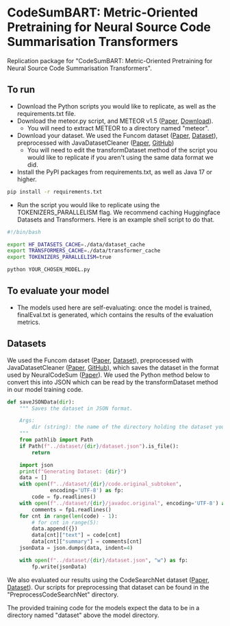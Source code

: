 # CodeSumBART: Metric-Oriented Pretraining for Neural Source Code Summarisation Transformers

Replication package for "CodeSumBART: Metric-Oriented Pretraining for Neural Source Code Summarisation Transformers".

## To run

- Download the Python scripts you would like to replicate, as well as the requirements.txt file.
- Download the meteor.py script, and METEOR v1.5 ([Paper](https://aclanthology.org/W14-3348/), [Download](https://www.cs.cmu.edu/~alavie/METEOR/)).
  - You will need to extract METEOR to a directory named "meteor".
- Download your dataset.  We used the Funcom dataset ([Paper](https://aclanthology.org/N19-1394.pdf), [Dataset](http://leclair.tech/data/funcom/index_v5.html#procdata)), preprocessed with JavaDatasetCleaner ([Paper](https://www.lancaster.ac.uk/~elhaj/docs/gem2022.pdf), [GitHub](https://github.com/phillijm/JavaDatasetCleaner/))
  - You will need to edit the transformDataset method of the script you would like to replicate if you aren't using the same data format we did.
- Install the PyPI packages from requirements.txt, as well as Java 17 or higher.

``` bash
pip install -r requirements.txt
```

- Run the script you would like to replicate using the TOKENIZERS_PARALLELISM flag.  We recommend caching Huggingface Datasets and Transformers.  Here is an example shell script to do that.

``` bash
#!/bin/bash

export HF_DATASETS_CACHE=./data/dataset_cache
export TRANSFORMERS_CACHE=./data/transformer_cache
export TOKENIZERS_PARALLELISM=true

python YOUR_CHOSEN_MODEL.py
```

## To evaluate your model

- The models used here are self-evaluating: once the model is trained, finalEval.txt is generated, which contains the results of the evaluation metrics.

## Datasets

We used the Funcom dataset ([Paper](https://aclanthology.org/N19-1394.pdf), [Dataset](http://leclair.tech/data/funcom/index_v5.html#procdata)), preprocessed with JavaDatasetCleaner ([Paper](https://www.lancaster.ac.uk/~elhaj/docs/gem2022.pdf), [GitHub](https://github.com/phillijm/JavaDatasetCleaner/)), which saves the dataset in the format used by NeuralCodeSum ([Paper](https://aclanthology.org/2020.acl-main.449.pdf)).  We used the Python method below to convert this into JSON which can be read by the transformDataset method in our model training code.

``` python
def saveJSONData(dir):
    """ Saves the dataset in JSON format.

    Args:
        dir (string): the name of the directory holding the dataset you want.
    """
    from pathlib import Path
    if Path(f"../dataset/{dir}/dataset.json").is_file():
        return

    import json
    print(f"Generating Dataset: {dir}")
    data = []
    with open(f"../dataset/{dir}/code.original_subtoken",
              encoding='UTF-8') as fp:
        code = fp.readlines()
    with open(f"../dataset/{dir}/javadoc.original", encoding='UTF-8') as fp1:
        comments = fp1.readlines()
    for cnt in range(len(code) - 1):
        # for cnt in range(5):
        data.append({})
        data[cnt]["text"] = code[cnt]
        data[cnt]["summary"] = comments[cnt]
    jsonData = json.dumps(data, indent=4)

    with open(f"../dataset/{dir}/dataset.json", "w") as fp:
        fp.write(jsonData)
```

We also evaluated our results using the CodeSearchNet dataset ([Paper](https://arxiv.org/pdf/1909.09436.pdf), [Dataset](https://github.com/github/CodeSearchNet)).  Our scripts for preprocessing that dataset can be found in the "PreprocessCodeSearchNet" directory.

The provided training code for the models expect the data to be in a directory named "dataset" above the model directory.
